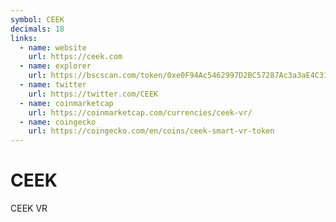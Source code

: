 ```yaml
---
symbol: CEEK
decimals: 18
links:
  - name: website
    url: https://ceek.com
  - name: explorer
    url: https://bscscan.com/token/0xe0F94Ac5462997D2BC57287Ac3a3aE4C31345D66
  - name: twitter
    url: https://twitter.com/CEEK
  - name: coinmarketcap
    url: https://coinmarketcap.com/currencies/ceek-vr/
  - name: coingecko
    url: https://coingecko.com/en/coins/ceek-smart-vr-token
---
```


# CEEK

CEEK VR
